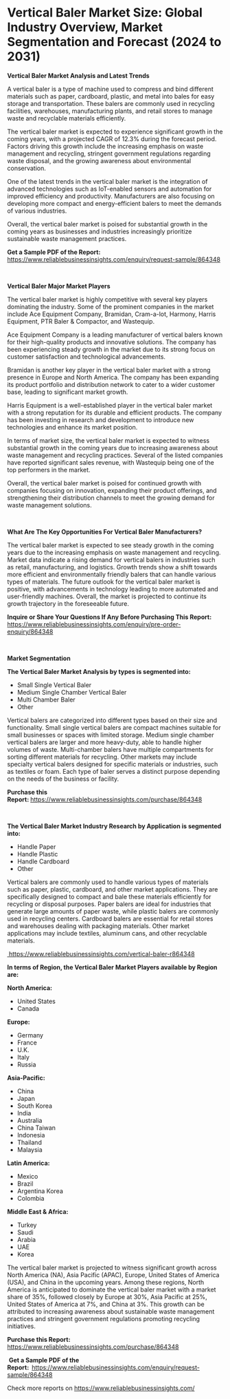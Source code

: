<p><h1>Vertical Baler Market Size: Global Industry Overview, Market Segmentation and Forecast (2024 to 2031)</h1></p><p><strong>Vertical Baler Market Analysis and Latest Trends</strong></p>
<p><p>A vertical baler is a type of machine used to compress and bind different materials such as paper, cardboard, plastic, and metal into bales for easy storage and transportation. These balers are commonly used in recycling facilities, warehouses, manufacturing plants, and retail stores to manage waste and recyclable materials efficiently.</p><p>The vertical baler market is expected to experience significant growth in the coming years, with a projected CAGR of 12.3% during the forecast period. Factors driving this growth include the increasing emphasis on waste management and recycling, stringent government regulations regarding waste disposal, and the growing awareness about environmental conservation.</p><p>One of the latest trends in the vertical baler market is the integration of advanced technologies such as IoT-enabled sensors and automation for improved efficiency and productivity. Manufacturers are also focusing on developing more compact and energy-efficient balers to meet the demands of various industries.</p><p>Overall, the vertical baler market is poised for substantial growth in the coming years as businesses and industries increasingly prioritize sustainable waste management practices.</p></p>
<p><strong>Get a Sample PDF of the Report:&nbsp;</strong> <a href="https://www.reliablebusinessinsights.com/enquiry/request-sample/864348">https://www.reliablebusinessinsights.com/enquiry/request-sample/864348</a></p>
<p>&nbsp;</p>
<p><strong>Vertical Baler Major Market Players</strong></p>
<p><p>The vertical baler market is highly competitive with several key players dominating the industry. Some of the prominent companies in the market include Ace Equipment Company, Bramidan, Cram-a-lot, Harmony, Harris Equipment, PTR Baler & Compactor, and Wastequip.</p><p>Ace Equipment Company is a leading manufacturer of vertical balers known for their high-quality products and innovative solutions. The company has been experiencing steady growth in the market due to its strong focus on customer satisfaction and technological advancements.</p><p>Bramidan is another key player in the vertical baler market with a strong presence in Europe and North America. The company has been expanding its product portfolio and distribution network to cater to a wider customer base, leading to significant market growth.</p><p>Harris Equipment is a well-established player in the vertical baler market with a strong reputation for its durable and efficient products. The company has been investing in research and development to introduce new technologies and enhance its market position.</p><p>In terms of market size, the vertical baler market is expected to witness substantial growth in the coming years due to increasing awareness about waste management and recycling practices. Several of the listed companies have reported significant sales revenue, with Wastequip being one of the top performers in the market.</p><p>Overall, the vertical baler market is poised for continued growth with companies focusing on innovation, expanding their product offerings, and strengthening their distribution channels to meet the growing demand for waste management solutions.</p></p>
<p>&nbsp;</p>
<p><strong>What Are The Key Opportunities For Vertical Baler Manufacturers?</strong></p>
<p><p>The vertical baler market is expected to see steady growth in the coming years due to the increasing emphasis on waste management and recycling. Market data indicate a rising demand for vertical balers in industries such as retail, manufacturing, and logistics. Growth trends show a shift towards more efficient and environmentally friendly balers that can handle various types of materials. The future outlook for the vertical baler market is positive, with advancements in technology leading to more automated and user-friendly machines. Overall, the market is projected to continue its growth trajectory in the foreseeable future.</p></p>
<p><strong>Inquire or Share Your Questions If Any Before Purchasing This Report:</strong> <a href="https://www.reliablebusinessinsights.com/enquiry/pre-order-enquiry/864348">https://www.reliablebusinessinsights.com/enquiry/pre-order-enquiry/864348</a></p>
<p>&nbsp;</p>
<p><strong>Market Segmentation</strong></p>
<p><strong>The Vertical Baler Market Analysis by types is segmented into:</strong></p>
<p><ul><li>Small Single Vertical Baler</li><li>Medium Single Chamber Vertical Baler</li><li>Multi Chamber Baler</li><li>Other</li></ul></p>
<p><p>Vertical balers are categorized into different types based on their size and functionality. Small single vertical balers are compact machines suitable for small businesses or spaces with limited storage. Medium single chamber vertical balers are larger and more heavy-duty, able to handle higher volumes of waste. Multi-chamber balers have multiple compartments for sorting different materials for recycling. Other markets may include specialty vertical balers designed for specific materials or industries, such as textiles or foam. Each type of baler serves a distinct purpose depending on the needs of the business or facility.</p></p>
<p><strong>Purchase this Report:&nbsp;</strong><a href="https://www.reliablebusinessinsights.com/purchase/864348">https://www.reliablebusinessinsights.com/purchase/864348</a></p>
<p>&nbsp;</p>
<p><strong>The Vertical Baler Market Industry Research by Application is segmented into:</strong></p>
<p><ul><li>Handle Paper</li><li>Handle Plastic</li><li>Handle Cardboard</li><li>Other</li></ul></p>
<p><p>Vertical balers are commonly used to handle various types of materials such as paper, plastic, cardboard, and other market applications. They are specifically designed to compact and bale these materials efficiently for recycling or disposal purposes. Paper balers are ideal for industries that generate large amounts of paper waste, while plastic balers are commonly used in recycling centers. Cardboard balers are essential for retail stores and warehouses dealing with packaging materials. Other market applications may include textiles, aluminum cans, and other recyclable materials.</p></p>
<p><a href="https://www.reliablebusinessinsights.com/vertical-baler-r864348">&nbsp;https://www.reliablebusinessinsights.com/vertical-baler-r864348</a></p>
<p><strong>In terms of Region, the Vertical Baler Market Players available by Region are:</strong></p>
<p>
    <p> <strong> North America: </strong>
        <ul>
            <li>United States</li>
            <li>Canada</li>
        </ul>
        </p> 
    <p> <strong> Europe: </strong>
        <ul>
            <li>Germany</li>
            <li>France</li>
            <li>U.K.</li>
            <li>Italy</li>
            <li>Russia</li>
        </ul>
        </p> 
    <p> <strong> Asia-Pacific: </strong>
        <ul>
            <li>China</li>
            <li>Japan</li>
            <li>South Korea</li>
            <li>India</li>
            <li>Australia</li>
            <li>China Taiwan</li>
            <li>Indonesia</li>
            <li>Thailand</li>
            <li>Malaysia</li>
        </ul>
        </p> 
    <p> <strong> Latin America: </strong>
        <ul>
            <li>Mexico</li>
            <li>Brazil</li>
            <li>Argentina Korea</li>
            <li>Colombia</li>
        </ul>
        </p> 
    <p> <strong> Middle East & Africa: </strong>
        <ul>
            <li>Turkey</li>
            <li>Saudi</li>
            <li>Arabia</li>
            <li>UAE</li>
            <li>Korea</li>
        </ul>
    </p>
    </p>
<p><p>The vertical baler market is projected to witness significant growth across North America (NA), Asia Pacific (APAC), Europe, United States of America (USA), and China in the upcoming years. Among these regions, North America is anticipated to dominate the vertical baler market with a market share of 35%, followed closely by Europe at 30%, Asia Pacific at 25%, United States of America at 7%, and China at 3%. This growth can be attributed to increasing awareness about sustainable waste management practices and stringent government regulations promoting recycling initiatives.</p></p>
<p><strong>Purchase this Report: </strong><a href="https://www.reliablebusinessinsights.com/purchase/864348">https://www.reliablebusinessinsights.com/purchase/864348</a></p>
<p>&nbsp;<strong>Get a Sample PDF of the Report:&nbsp;&nbsp;</strong><a href="https://www.reliablebusinessinsights.com/enquiry/request-sample/864348">https://www.reliablebusinessinsights.com/enquiry/request-sample/864348</a></p>
<p><strong></strong></p>
<p>Check more reports on <a href="https://www.reliablebusinessinsights.com/">https://www.reliablebusinessinsights.com/</a></p>